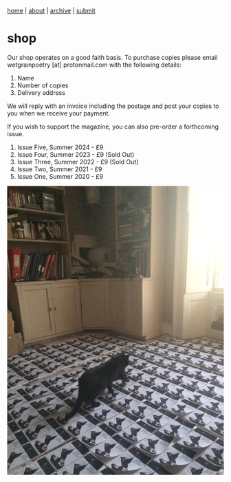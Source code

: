 [home](index.md) | [about](about.md) | [archive](archive.md)  |  [submit](submit.md)
# shop

Our shop operates on a good faith basis. To purchase copies please email wetgrainpoetry [at] protonmail.com with the following details:

1. Name
2. Number of copies
3. Delivery address

We will reply with an invoice including the postage and post your copies to you when we receive your payment.

If you wish to support the magazine, you can also pre-order a forthcoming issue.

1. Issue Five, Summer 2024 - £9
2. Issue Four, Summer 2023 - £9 (Sold Out)
3. Issue Three, Summer 2022 - £9 (Sold Out)
4. Issue Two, Summer 2021 - £9
5. Issue One, Summer 2020 - £9

![Wet Grain Two](wetgraintwo2.jpeg)
